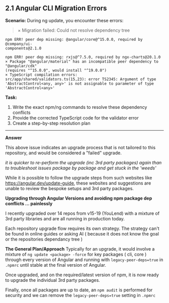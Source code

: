 ## 2.1 Angular CLI Migration Errors

**Scenario:** During ng update, you encounter these errors:

> × Migration failed: Could not resolve dependency tree

    npm ERR! peer dep missing: @angular/core@^15.0.0, required by @company/ui-
    components@2.1.0
    
    npm ERR! peer dep missing: rxjs@^7.5.0, required by ngx-charts@20.1.0
    × Package "@angular/material" has an incompatible peer dependency to "@angular/cdk"
    (requires "^15.0.0", would install "^19.0.0")
    × TypeScript compilation errors:
    src/app/shared/validators.ts(15,23): error TS2345: Argument of type
    'AbstractControl<any, any>' is not assignable to parameter of type
    'AbstractControl<any>'

**Task:**
1. Write the exact npm/ng commands to resolve these dependency conflicts
2. Provide the corrected TypeScript code for the validator error
3. Create a step-by-step resolution plan

___

**Answer**

This above issue indicates an upgrade process that is not tailored to this repository, and would be considered a "failed" upgrade.

*it is quicker to re-perform the upgrade (inc 3rd party packages) again than to troubleshoot issues package by package and get stuck in the 'weeds'* 

While it is possible to follow the upgrade steps from such websites like https://angular.dev/update-guide, these websites and suggestions are unable to review the bespoke setups and 3rd party packages.

****Upgrading through Angular Versions and avoiding npm package dep conflicts ... painlessly****

I recently upgraded over 14 repos from v15-19 (YouLend) with a mixture of 3rd party libraries and are all running in production today.

Each repository upgrade flow requires its own strategy. 
The strategy can't be found in online guides or asking AI ( because it does not know the goal or the repositories dependancy tree )

**The General Plan/Approach**
Typically for an upgrade,  it would involve a mixture of `ng update <package> -force` for key packages ( cli, core ) through every version of Angular and running with `legacy-peer-deps=true` in `.npmrc` until stable at the final version of Angular.

Once upgraded, and on the required/latest version of npm,  it is now ready to upgrade the individual 3rd party packages.

Finally, once all packages are up to date, an `npm audit` is performed for security and we can remove the `legacy-peer-deps=true` setting in `.npmrc`

